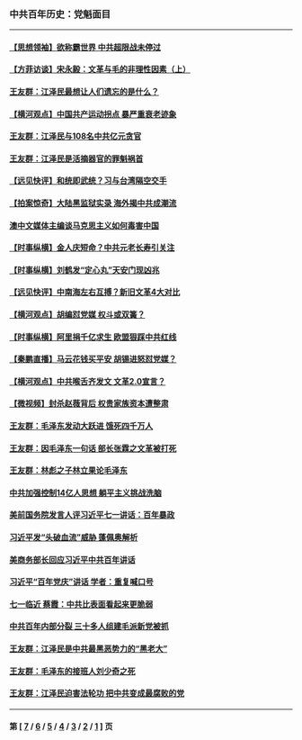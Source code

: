 ### 中共百年历史：党魁面目
---
#### [【思想领袖】欲称霸世界 中共超限战未停过](../../pages/nf1176107/n13745142.md?07200430) 
#### [【方菲访谈】宋永毅：文革与毛的非理性因素（上）](../../pages/nf1176107/n13469956.md?07200430) 
#### [王友群：江泽民最想让人们遗忘的是什么？](../../pages/nf1176107/n13408949.md?07200430) 
#### [【横河观点】中国共产运动拐点 暴严重衰老迹象](../../pages/nf1176107/n13388333.md?07200430) 
#### [王友群：江泽民与108名中共亿元贪官](../../pages/nf1176107/n13352358.md?07200430) 
#### [王友群：江泽民是活摘器官的罪魁祸首](../../pages/nf1176107/n13336903.md?07200430) 
#### [【远见快评】和统即武统？习与台湾隔空交手](../../pages/nf1176107/n13297739.md?07200430) 
#### [【拍案惊奇】大陆黑监狱实录 海外揭中共成潮流](../../pages/nf1176107/n13288853.md?07200430) 
#### [澳中文媒体主编谈马克思主义如何毒害中国](../../pages/nf1176107/n13257387.md?07200430) 
#### [【时事纵横】金人庆短命？中共元老长寿引关注](../../pages/nf1176107/n13217934.md?07200430) 
#### [【时事纵横】刘鹤发“定心丸”天安门现凶兆](../../pages/nf1176107/n13215416.md?07200430) 
#### [【远见快评】中南海左右互搏？新旧文革4大对比](../../pages/nf1176107/n13214745.md?07200430) 
#### [【横河观点】胡编怼党媒 权斗或双簧？](../../pages/nf1176107/n13210864.md?07200430) 
#### [【时事纵横】阿里捐千亿求生 欧盟狠踩中共红线](../../pages/nf1176107/n13206431.md?07200430) 
#### [【秦鹏直播】马云花钱买平安 胡锡进怒怼党媒？](../../pages/nf1176107/n13206392.md?07200430) 
#### [【横河观点】中共喉舌齐发文 文革2.0宣言？](../../pages/nf1176107/n13201248.md?07200430) 
#### [【微视频】封杀赵薇背后 权贵家族资本遭整肃](../../pages/nf1176107/n13197798.md?07200430) 
#### [王友群：毛泽东发动大跃进 饿死四千万人](../../pages/nf1176107/n13177158.md?07200430) 
#### [王友群：因毛泽东一句话 部长张霖之文革被打死](../../pages/nf1176107/n13161711.md?07200430) 
#### [王友群：林彪之子林立果论毛泽东](../../pages/nf1176107/n13128622.md?07200430) 
#### [中共加强控制14亿人思想 躺平主义挑战洗脑](../../pages/nf1176107/n13094299.md?07200430) 
#### [美前国务院发言人评习近平七一讲话：百年暴政](../../pages/nf1176107/n13066986.md?07200430) 
#### [习近平发“头破血流”威胁 蓬佩奥解析](../../pages/nf1176107/n13063604.md?07200430) 
#### [美商务部长回应习近平中共百年讲话](../../pages/nf1176107/n13062903.md?07200430) 
#### [习近平“百年党庆”讲话 学者：重复喊口号](../../pages/nf1176107/n13061411.md?07200430) 
#### [七一临近 蔡霞：中共比表面看起来更脆弱](../../pages/nf1176107/n13056418.md?07200430) 
#### [中共百年内部分裂 三十多人组建毛派新党被抓](../../pages/nf1176107/n13044023.md?07200430) 
#### [王友群：江泽民是中共最黑恶势力的“黑老大”](../../pages/nf1176107/n13022180.md?07200430) 
#### [王友群：毛泽东的接班人刘少奇之死](../../pages/nf1176107/n12991772.md?07200430) 
#### [王友群：江泽民迫害法轮功 把中共变成最腐败的党](../../pages/nf1176107/n12947347.md?07200430) 

---
#### 第 [ [7](./7.md?07200430) / [6](./6.md?07200430) / [5](./5.md?07200430) / [4](./4.md?07200430) / [3](./3.md?07200430) / [2](./2.md?07200430) / [1](./1.md?07200430) ] 页
